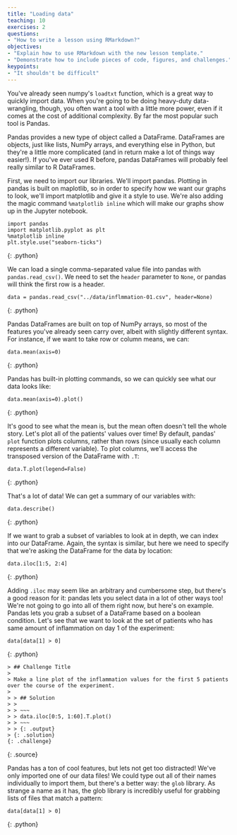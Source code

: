 ```yaml
---
title: "Loading data"
teaching: 10
exercises: 2
questions:
- "How to write a lesson using RMarkdown?"
objectives:
- "Explain how to use RMarkdown with the new lesson template."
- "Demonstrate how to include pieces of code, figures, and challenges."
keypoints:
- "It shouldn't be difficult"
---
```


You've already seen numpy's `loadtxt` function, which is a great way to quickly import data. When you're going to be doing heavy-duty data-wrangling, though, you often want a tool with a little more power, even if it comes at the cost of additional complexity. By far the most popular such tool is Pandas.

Pandas provides a new type of object called a DataFrame. DataFrames are objects, just like lists, NumPy arrays, and everything else in Python, but they're a little more complicated (and in return make a lot of things way easier!). If you've ever used R before, pandas DataFrames will probably feel really similar to R DataFrames.

First, we need to import our libraries. We'll import pandas. Plotting in pandas is built on maplotlib, so in order to specify how we want our graphs to look, we'll import matplotlib and give it a style to use. We're also adding the magic command `%matplotlib inline` which will make our graphs show up in the Jupyter notebook.

  ~~~
  import pandas
  import matplotlib.pyplot as plt
  %matplotlib inline
  plt.style.use("seaborn-ticks")
  ~~~
  {: .python}


We can load a single comma-separated value file into pandas with `pandas.read_csv()`. We need to set the `header` parameter to `None`, or pandas will think the first row is a header.

  ~~~
  data = pandas.read_csv("../data/inflmmation-01.csv", header=None)
  ~~~
  {: .python}

Pandas DataFrames are built on top of NumPy arrays, so most of the features you've already seen carry over, albeit with slightly different syntax. For instance, if we want to take row or column means, we can:


  ~~~
  data.mean(axis=0)
  ~~~
  {: .python}

Pandas has built-in plotting commands, so we can quickly see what our data looks like:

  ~~~
  data.mean(axis=0).plot()
  ~~~
  {: .python}

It's good to see what the mean is, but the mean often doesn't tell the whole story. Let's plot all of the patients' values over time! By default, pandas' `plot` function plots columns, rather than rows (since usually each column represents a different variable). To plot columns, we'll access the transposed version of the DataFrame with `.T`:

  ~~~
  data.T.plot(legend=False)
  ~~~
  {: .python}

That's a lot of data! We can get a summary of our variables with:

  ~~~
  data.describe()
  ~~~
  {: .python}

If we want to grab a subset of variables to look at in depth, we can index into our DataFrame. Again, the syntax is similar, but here we need to specify that we're asking the DataFrame for the data by location:

  ~~~
  data.iloc[1:5, 2:4]
  ~~~
  {: .python}

Adding `.iloc` may seem like an arbitrary and cumbersome step, but there's a good reason for it: pandas lets you select data in a lot of other ways too! We're not going to go into all of them right now, but here's on example. Pandas lets you grab a subset of a DataFrame based on a boolean condition. Let's see that we want to look at the set of patients who has same amount of inflammation on day 1 of the experiment:

  ~~~
  data[data[1] > 0]
  ~~~
  {: .python}

~~~
> ## Challenge Title
>
> Make a line plot of the inflammation values for the first 5 patients over the course of the experiment.
>
> > ## Solution
> >
> > ~~~
> > data.iloc[0:5, 1:60].T.plot()
> > ~~~
> > {: .output}
> {: .solution}
{: .challenge}
~~~
{: .source}

Pandas has a ton of cool features, but lets not get too distracted! We've only imported one of our data files! We could type out all of their names individually to import them, but there's a better way: the `glob` library. As strange a name as it has, the glob library is incredibly useful for grabbing lists of files that match a pattern:

  ~~~
  data[data[1] > 0]
  ~~~
  {: .python}
